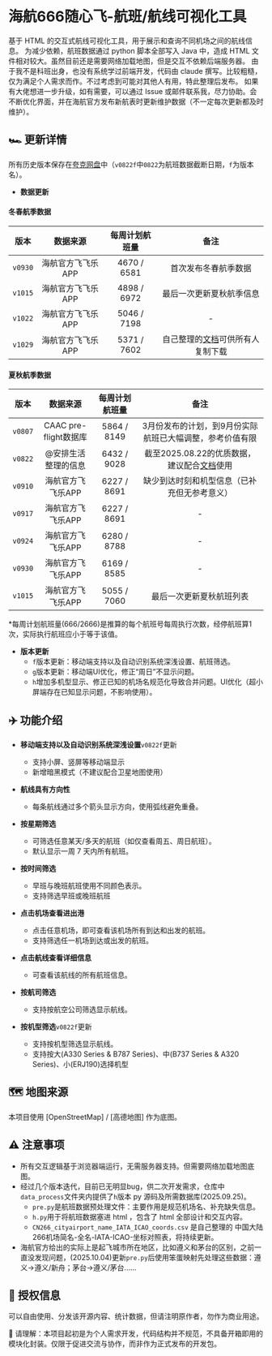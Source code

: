 # 海航666随心飞-航班/航线可视化工具

基于 HTML 的交互式航线可视化工具，用于展示和查询不同机场之间的航线信息。
为减少依赖，航班数据通过 python 脚本全部写入 Java 中，造成 HTML 文件相对较大。虽然目前还是需要网络加载地图，但是交互不依赖后端服务器。
由于我不是科班出身，也没有系统学过前端开发，代码由 claude 撰写。比较粗糙，仅为满足个人需求而作。不过考虑到可能对其他人有用，特此整理后发布。
如果有大佬想进一步升级，如有需要，可以通过 Issue 或邮件联系我，尽力协助。会不断优化界面，并在海航官方发布新航表时更新维护数据（不一定每次更新都及时维护）。

## 🏎️ 更新详情
所有历史版本保存在[夸克网盘](https://pan.quark.cn/s/617159da3ecd)中（`v0822f`中`0822`为航班数据截断日期，`f`为版本名）。
- **数据更新**
#### 冬春航季数据 
| 版本 | 数据来源 | 每周计划航班量 | 备注 |
|:---:|:---:|:---:|:---:|
|`v0930`| 海航官方飞飞乐APP | 4670 / 6581 | 首次发布冬春航季数据 |
|`v1015`| 海航官方飞飞乐APP | 4898 / 6972 | 最后一次更新夏秋航季信息 |
|`v1022`| 海航官方飞飞乐APP | 5046 / 7198 | - |
|`v1029`| 海航官方飞飞乐APP | 5371 / 7602 | 自己整理的[文档](https://www.kdocs.cn/l/cqeWjFOoTyN7)可供所有人复制下载 |

#### 夏秋航季数据
| 版本 | 数据来源 | 每周计划航班量 | 备注 |
|:---:|:---:|:---:|:---:|
|`v0807`| CAAC pre-flight数据库 | 5864 / 8149 | 3月份发布的计划，到9月份实际航班已大幅调整，参考价值有限 |
|`v0822`| @安排生活 整理的信息 | 6432 / 9028 | 截至2025.08.22的优质数据，建议配合[文档](https://docs.qq.com/sheet/DY2Zsd2FEZVNKZE1T?tab=BB08J2)使用 |
|`v0910`| 海航官方飞飞乐APP | 6227 / 8691 | 缺少到达时刻和机型信息（已补充但无参考意义） |
|`v0917`| 海航官方飞飞乐APP | 6227 / 8691 | - |
|`v0924`| 海航官方飞飞乐APP | 6280 / 8788 | - |
|`v0930`| 海航官方飞飞乐APP | 6169 / 8585 | - |
|`v1015`| 海航官方飞飞乐APP | 5055 / 7060 | 最后一次更新夏秋航班列表 ||`v1022`| 海航官方飞飞乐APP | 5055 / 7060 | 保留夏秋航班列表供参考 |

*每周计划航班量(666/2666)是推算的每个航班号每周执行次数，经停航班算1次，实际执行航班应小于等于该值。

- **版本更新**
  - `f`版本更新：移动端支持以及自动识别系统深浅设置、航班筛选。
  - `g`版本更新：移动端UI优化，修正“周日”不显示问题。
  - `h`增加多机型显示、修正已知的机场名规范化导致合并问题。UI优化（超小屏端存在已知显示问题，不影响使用）。

## ✈️ 功能介绍
- **移动端支持以及自动识别系统深浅设置**`v0822f`更新
  - 支持小屏、竖屏等移动端显示
  - 新增暗黑模式（不建议配合卫星地图使用）

- **航线具有方向性**
  - 每条航线通过多个箭头显示方向，使用弧线避免重叠。

- **按星期筛选**
  - 可筛选任意某天/多天的航班（如仅查看周五、周日航班）。
  - 默认显示一周 7 天内所有航班。

- **按时间筛选**
  - 早班与晚班航班使用不同颜色表示。
  - 支持筛选早班或晚班航班

- **点击机场查看进出港**
  - 点击任意机场，即可查看该机场所有到达和出发的航班。
  - 支持筛选任一机场到达或出发的航班。

- **点击航线查看详细信息**
  - 可查看该航线的所有航班信息。

- **按航司筛选**
  - 支持按航空公司筛选显示航线。
 
- **按机型筛选**`v0822f`更新
  - 支持按机型筛选显示航线。
  - 支持按大(A330 Series & B787 Series)、中(B737 Series & A320 Series)、小(ERJ190)选择机型

## 🗺️ 地图来源

本项目使用 [OpenStreetMap] / [高德地图] 作为底图。

## ⚠️ 注意事项

- 所有交互逻辑基于浏览器端运行，无需服务器支持。但需要网络加载地图底图。
- 经过几个版本迭代，目前已无明显bug，供二次开发需求，仓库中`data_process`文件夹内提供了`h`版本 py 源码及所需数据库(2025.09.25)。
  - `pre.py`是航班数据预处理文件：主要作用是规范机场名、补充缺失信息。
  - `h.py`用于将航班数据塞进 html ，包含了 html 全部设计和交互内容。
  - `CN266_cityairport_name_IATA_ICAO_coords.csv` 是自己整理的 中国大陆266机场简名-全名-IATA-ICAO-坐标对照表，将持续更新。
- 海航官方给出的实际上是起飞城市所在地区，比如遵义和茅台的区别，之前一直没发现问题，(2025.10.04)更新`pre.py`后使用笨蛋映射先处理这些数据：遵义->遵义/新舟；茅台->遵义/茅台......

## 📄 授权信息

可以自由使用、分发该开源内容、统计数据，但请注明原作者，勿作为商业用途。

🚧 请理解：本项目起初是为个人需求开发，代码结构并不规范，不具备开箱即用的模块化封装。仅限于促进交流与协作，而非作为正式发布的开发包。


